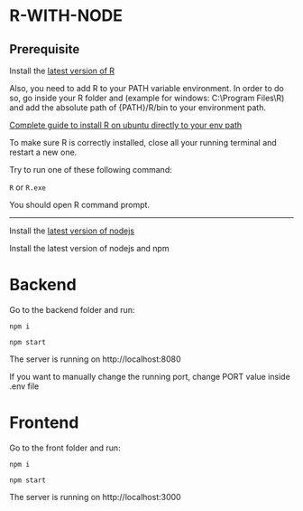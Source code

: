 # R-WITH-NODE


## Prerequisite


Install the [latest version of R](https://cran.r-project.org/bin/windows/base/)

Also, you need to add R to your PATH variable environment. In order to do so, 
go inside your R folder and (example for windows: C:\Program Files\R) and add the
absolute path of {PATH}/R/bin to your environment path.

[Complete guide to install R on ubuntu directly to your env path](https://www.digitalocean.com/community/tutorials/how-to-install-r-on-ubuntu-20-04-fr)

To make sure R is correctly installed, close all your running terminal and restart a new one.

Try to run one of these following command:

`R` or `R.exe`

You should open R command prompt.

_________________________

Install the [latest version of nodejs](https://nodejs.org/en/download/)




Install the latest version of nodejs and npm


# Backend

Go to the backend folder and run:

`npm i`

`npm start`

The server is running on http://localhost:8080

If you want to manually change the running port, change PORT value inside .env file


# Frontend

Go to the front folder and run:

`npm i`

`npm start`

The server is running on http://localhost:3000
